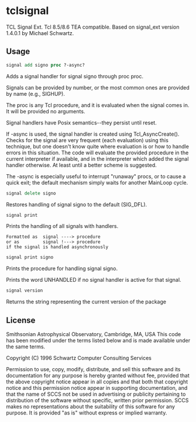 # tclsignal
TCL Signal Ext. Tcl 8.5/8.6 TEA compatible. Based on signal_ext version 1.4.0.1 by Michael Schwartz.

Usage
-----

~~~tcl
signal add signo proc ?-async?
~~~
Adds a signal handler for signal signo through proc proc.

Signals can be provided by number, or the most common ones are provided by
name (e.g., SIGHUP).

The proc is any Tcl procedure, and it is evaluated when the signal comes in.
It will be provided no arguments.

Signal handlers have Posix semantics--they persist until reset.

If -async is used, the signal handler is created using Tcl_AsyncCreate(). 
Checks for the signal are very frequent (each evaluation) using this
technique, but one doesn't know quite where evaluation is or how to handle
errors in this situation. The code will evaluate the provided procedure in 
the current interpreter if available, and in the interpreter which added the
signal handler otherwise. At least until a better scheme is suggested.

The -async is especially useful to interrupt "runaway" procs, or to cause a
quick exit; the default mechanism simply waits for another MainLoop cycle.

~~~tcl
signal delete signo
~~~
Restores handling of signal signo to the default (SIG_DFL).

~~~tcl
signal print 
~~~
Prints the handling of all signals with handlers.

    Formatted as  signal ----> procedure 
    or as         signal !---> procedure 
    if the signal is handled asynchronously

~~~tcl
signal print signo
~~~
Prints the procedure for handling signal signo.

Prints the word UNHANDLED if no signal handler is active for that signal.

~~~tcl
signal version
~~~
Returns the string representing the current version of the package

License
-------

Smithsonian Astrophysical Observatory, Cambridge, MA, USA
This code has been modified under the terms listed below and is made
available under the same terms.

Copyright (C) 1996 Schwartz Computer Consulting Services

Permission to use, copy, modify, distribute, and sell this software and its
documentation for any purpose is hereby granted without fee, provided that
the above copyright notice appear in all copies and that both that
copyright notice and this permission notice appear in supporting
documentation, and that the name of SCCS not be used in advertising or
publicity pertaining to distribution of the software without specific,
written prior permission.  SCCS makes no representations about the
suitability of this software for any purpose.  It is provided "as is"
without express or implied warranty.
